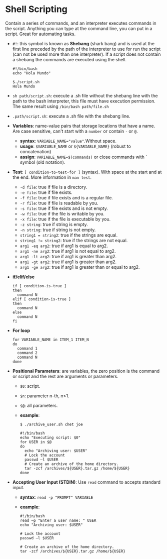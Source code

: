 # Shell Scripting
Contain a series of commands, and an interpreter executes commands in the script. Anything you can type at the command line, you can put in a script. Great for automating tasks.
- `#!`: this symbol is known as **Shebang** (shark bang) and is used at the first line preceded by the path of the interpreter to use for run the script (can not be used more than one interpreter). If a script does not contain a shebang the commands are executed using the shell.
  ```
  #!/bin/bash
  echo "Hola Mundo"
  ```

  ```
  $./script.sh
  Hola Mundo
  ```

- `sh path/script.sh`: execute a .sh file without the shebang line with the path to the bash interpreter, this file must have execution permission. The same result using `/bin/bash path/file.sh`
- `.path/script.sh`: execute a .sh file with the shebang line.
- **Variables**: name-value pairs that storage locations that have a name. Are case sensitive, can't start with a `number` or contain `-` or `@`.
  - **syntax**: `VARIABLE_NAME="value"`.Without space.
  - **usage**: `$VARIABLE_NAME` or `${VARIABLE_NAME}` (robust to concatenation)
  - **assign**: `VARIABLE_NAME=$(commands)` or close commands with \` symbol (old notation).
- **Test**: `[ condition-to-test-for ]` (syntax). With space at the start and at the end. More information in `man test`.
  - `-d file`: true if file is a directory.
  - `-e file`: true if file exists.
  - `-f file`: true if file exists and is a regular file.
  - `-r file`: true if file is readable by you.
  - `-s file`: true if file exists and is not empty.
  - `-w file`: true if the file is writable by you.
  - `-x file`: true if the file is executable by you.
  - `-z string`: true if string is empty.
  - `-n string`: true if string is not empty.
  - `string1 = string2`: true if the strings are equal.
  - `string1 != string2`: true if the strings are not equal.
  - `arg1 -eq arg2`: true if arg1 is equal to arg2.
  - `arg1 -ne arg2`: true if arg1 is not equal to arg2.
  - `arg1 -lt arg2`: true if arg1 is greater than arg2.
  - `arg1 -gt arg2`: true if arg1 is greater than arg2.
  - `arg1 -ge arg2`: true if arg1 is greater than or equal to arg2.
- **if/elif/else**
  ```
  if [ condition-is-true ]
  then
    command N
  elif [ condition-is-true ]
  then
    command N
  else
    command N
  fi
  ```
- **For loop**
  ```
  for VARIABLE_NAME in ITEM_1 ITEM_N
  do
    command 1
    command 2
    command N
  done
  ```
- **Positional Parameters**: are variables, the zero position is the command or script and the rest are arguments or parameters.
  - `$0`: script.
  - `$n`: parameter n-th, n>1.
  - `$@`: all parameters.
  - **example**:

    ```
    $ ./archive_user.sh chet joe

    #!/bin/bash
    echo "Executing script: $0"
    for USER in $@
    do
      echo "Archiving user: $USER"
      # Lock the account
      passwd –l $USER
      # Create an archive of the home directory.
      tar -zcf /archives/${USER}.tar.gz /home/${USER}
    done
    ```

- **Accepting User Input (STDIN)**: Use `read` command to accepts standard input.
  - **syntax**: `read -p "PROMPT" VARIABLE`
  - **example**:

    ```
    #!/bin/bash
    read –p "Enter a user name: " USER
    echo "Archiving user: $USER"

    # Lock the account
    passwd –l $USER

    # Create an archive of the home directory.
    tar -zcf /archives/${USER}.tar.gz /home/${USER}
    ```
